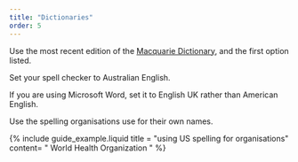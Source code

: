 ```yaml
---
title: "Dictionaries"
order: 5
---
```


Use the most recent edition of the [Macquarie Dictionary](https://www.macquariedictionary.com.au/), and the first option listed.

Set your spell checker to Australian English.

If you are using Microsoft Word, set it to English UK rather than American English.

Use the spelling organisations use for their own names.

{% include guide_example.liquid
  title = "using US spelling for organisations"
  content= "
World Health Organization
"
%}
